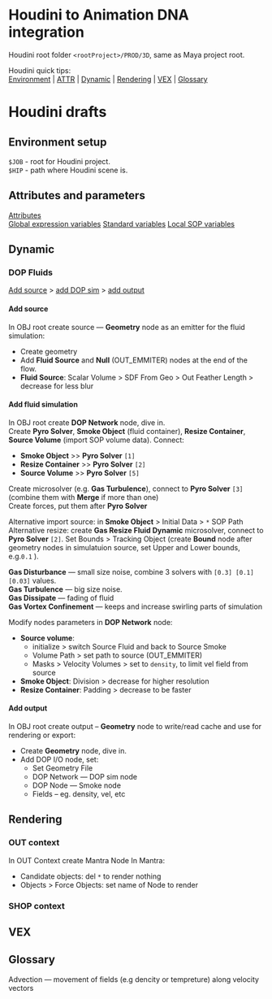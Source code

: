 # Houdini to Animation DNA integration
Houdini root folder `<rootProject>/PROD/3D`, same as Maya project root.  

Houdini quick tips:  
[Environment](#environment-setup)  | [ATTR](#attributes-and-parameters) | [Dynamic](#dynamic) | [Rendering](#rendering) | [VEX](#vex) | [Glossary](#glossary)

# Houdini drafts
## Environment setup
`$JOB` - root for Houdini project.  
`$HIP` - path where Houdini scene is.

## Attributes and parameters
[Attributes](http://www.sidefx.com/docs/houdini/model/attributes)  
[Global expression variables](http://www.sidefx.com/docs/houdini14.0/expressions/_globals)
[Standard variables](http://www.sidefx.com/docs/houdini/nodes/sop/standardvariables)
[Local SOP variables](http://www.sidefx.com/docs/houdini/nodes/sop/point#locals)

## Dynamic
### DOP Fluids
[Add source](#add-source) > [add DOP sim](#add-fluid-simulation) > [add output](#add-output)

#### Add source 
In OBJ root create source — **Geometry** node as an emitter for the fluid simulation:
- Create geometry
- Add **Fluid Source** and **Null** (OUT_EMMITER) nodes at the end of the flow.  
- **Fluid Source**: Scalar Volume > SDF From Geo > Out Feather Length > decrease for less blur

#### Add fluid simulation
  
In OBJ root create **DOP Network** node, dive in.  
Create **Pyro Solver**, **Smoke Object** (fluid container), **Resize Container**, **Source Volume** (import SOP volume data). Connect:  
- **Smoke Object** >> **Pyro Solver** `[1]`
- **Resize Container** >> **Pyro Solver** `[2]`
- **Source Volume** >> **Pyro Solver** `[5]`

Create microsolver (e.g. **Gas Turbulence**), connect to **Pyro Solver** `[3]`  (combine them with **Merge** if more than one)  
Create forces, put them after **Pyro Solver**

Alternative import source: in **Smoke Object** > Initial Data > `*` SOP Path  
Alternative resize: create **Gas Resize Fluid Dynamic** microsolver, connect to **Pyro Solver** `[2]`. Set Bounds > Tracking Object (create **Bound** node after geometry nodes in simulatuion source, set Upper and Lower bounds, e.g.`0.1` ).

**Gas Disturbance** — small size noise, combine 3 solvers with `[0.3] [0.1] [0.03]` values.  
**Gas Turbulence** — big size noise.  
**Gas Dissipate** — fading of fluid  
**Gas Vortex Confinement** — keeps and increase swirling parts of simulation
  
Modify nodes parameters in **DOP Network** node:
- **Source volume**:
  - initialize > switch Source Fluid and back to Source Smoke
  - Volume Path > set path to source (OUT_EMMITER)
  - Masks > Velocity Volumes > set to `density`, to limit vel field from source
- **Smoke Object**: Division > decrease for higher resolution  
- **Resize Container**: Padding > decrease to be faster

#### Add output
In OBJ root create output – **Geometry** node to write/read cache and use for rendering or export:
- Create **Geometry** node, dive in.
- Add DOP I/O node, set:
  - Set Geometry File
  - DOP Network — DOP sim node
  - DOP Node — Smoke node
  - Fields – eg. density, vel, etc

## Rendering
### OUT context
In OUT Context create Mantra Node
In Mantra:
- Candidate objects: del `*` to render nothing
- Objects > Force Objects: set name of Node to render

### SHOP context

## VEX

## Glossary
Advection — movement of fields (e.g dencity or tempreture) along velocity vectors